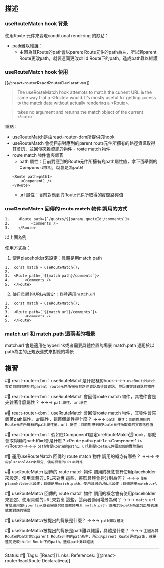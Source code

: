 ## 描述


### useRouteMatch hook 背景

使用Route 元件來實現conditional rendering 的缺點：
- path難以維護：
	- 主因為其Route的path會以parent Route元件的path為主，所以若parent Route更改path，就要連同更改child Route下的path，造成path難以維護


### useRouteMatch hook 使用


[[@react-routerReactRouterDeclarativea]]
> The useRouteMatch hook attempts to match the current URL in the same way that a \<Route\> would. It’s mostly useful for getting access to the match data without actually rendering a \<Route\>.

> takes no argument and returns the match object of the current `<Route>`

重點：
- useRouteMatch是由react-router-dom所提供的hook
- useRouteMatch 會從目前對應到的parent route元件所擁有的路徑資訊取得其資訊，並回傳夾雜資訊的物件 - route match 物件
- route match 物件會夾雜著
	- path 屬性：目前對應到的Route元件所擁有的path屬性值，拿下面舉例的Component來說，就會是為path1
	```
	<Route path=path1>
		<Component1 />
	</Route>
	```
	- url 屬性：目前對應到的Route元件所取得的實際路徑值


###  useRouteMatch 回傳的 route match 物件 調用的方式

```
1.    <Route path={`/quotes/${params.quoteId}/comments`}>
2.          <Comments />
3.    </Route>
```

以上面為例

使用方式為：
1. 使用placeholder來設定：具體是用match.path
```
1.  const match = useRouteMatch();
2. 
3.  <Route path={`${match.path}/comments`}>
4.       <Comments />
5.  </Route>
```
2. 使用具體的URL來設定：具體適用match.url
```
1.  const match = useRouteMatch();
2.
3.  <Route path={`${match.url}/comments`}>
4.       <Comments />
5.  </Route>
```


### match.url 和 match.path 這兩者的場景
match.url 會是適用在hyperlink或者需要具體位置的場景
match.path 適用於以path為主的正規表達式來對應的場景

## 複習

#🧠 react-router-dom：useRouteMatch是什麼樣的hook->->-> `useRouteMatch 會從目前對應到的parent route元件所擁有的路徑資訊取得其資訊，並回傳夾雜資訊的物件`
<!--SR:!2023-03-31,79,250-->

#🧠 react-router-dom：useRouteMatch 會回傳route match 物件，其物件會是夾雜著什麼屬性？  ->->-> `path屬性、url屬性`
<!--SR:!2023-07-19,145,250-->

#🧠 react-router-dom：useRouteMatch 會回傳route match 物件，其物件會夾雜著path屬性、url屬性，這兩個屬性是什麼？ ->->-> `path 屬性：目前對應到的Route元件所擁有的path屬性值、url 屬性：目前對應到的Route元件所取得的實際路徑值`
<!--SR:!2023-09-09,181,250-->

#🧠  react-router-dom：假如在Component1設定useRouteMatch這hook，那麼會取得到的path和url會是什麼？\<Route path=path1\>  \<Component1 \/\> \<\/Route\>->->-> `path會是Route的path1，url則是Route元件獲取到的實際路徑`
<!--SR:!2023-09-29,193,250-->

#🧠 運用useRouteMatch 回傳的 route match 物件 調用的概念有哪些？ ->->-> `使用placeholder來設定、使用具體的URL來對應`
<!--SR:!2023-03-31,42,210-->

#🧠 useRouteMatch 回傳的 route match 物件 調用的概念會有使用placeholder來設定、使用具體的URL來對應 這些，那麼具體會是分別為何？ ->->-> `使用placeholder來設定：具體是用match.path、使用具體的URL來設定：具體適用match.url`
<!--SR:!2023-09-21,188,250-->


#🧠 useRouteMatch 回傳的 route match 物件 調用的概念會有使用placeholder來設定、使用具體的URL來對應 這些，這兩者適用場景為何？ ->->-> `match.url 會是適用在hyperlink或者需要具體位置的場景 match.path 適用於以path為主的正規表達式來對應的場景`
<!--SR:!2023-04-07,33,230-->

#🧠 useRouteMatch被提出的背景是什麼？ ->->-> `path難以維護`
<!--SR:!2023-08-15,163,250-->

#🧠 useRouteMatch被提出的背景是path難以維護，具體是什麼？ ->->-> `主因為其Route的path會以parent Route元件的path為主，所以若parent Route更改path，就要連同更改child Route下的path，造成path難以維護`
<!--SR:!2023-03-25,75,250-->

---
Status: #🌱 
Tags:
[[React]]
Links:
References:
[[@react-routerReactRouterDeclarativea]]